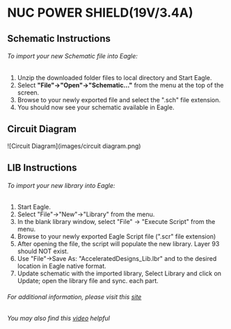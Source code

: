 # NUC POWER SHIELD(19V/3.4A)

## Schematic Instructions

###### To import your new Schematic file into Eagle:

1. Unzip the downloaded folder files to local directory and Start Eagle.
2. Select **"File"->"Open"->"Schematic..."** from the menu at the top of
the screen.
3. Browse to your newly exported file and select the ".sch" file extension.
4. You should now see your schematic available in Eagle.


## Circuit Diagram

![Circuit Diagram](images/circuit diagram.png)

## LIB Instructions

###### To import your new library into Eagle:

1. Start Eagle.
2. Select "File"->"New"->"Library" from the menu.
3. In the blank library window, select "File" -> "Execute Script"
from the menu.
4. Browse to your newly exported Eagle Script file (".scr" file extension)
5. After opening the file, the script will populate the new library.
Layer 93 should NOT exist.
6. Use "File"->Save As: "AcceleratedDesigns_Lib.lbr" and to the desired
location in Eagle native format.
7. Update schematic with the imported library, Select Library and click on Update; open the library file
	and sync. each part.

###### For additional information, please visit this [site](http://www.accelerated-designs.com/help/Eagle_import.html)

###### You may also find this [video](http://youtu.be/5jGuWY-Yy3Q) helpful
